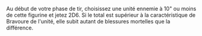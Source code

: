Au début de votre phase de tir, choisissez une unité ennemie à 10" ou moins de cette figurine et jetez 2D6. Si le total est supérieur à la caractéristique de Bravoure de l'unité, elle subit autant de blessures mortelles que la différence. 